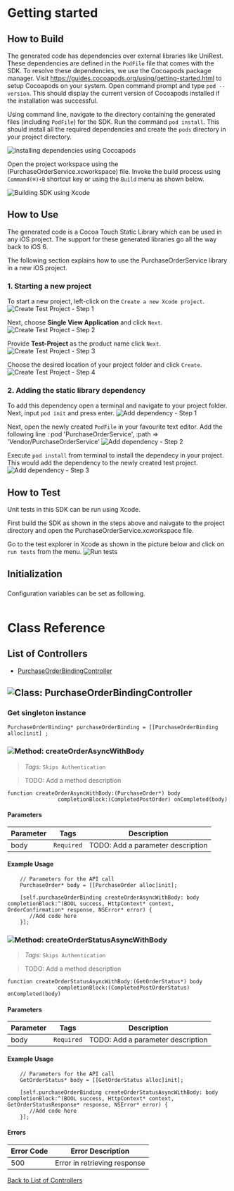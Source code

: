 # Getting started

## How to Build


The generated code has dependencies over external libraries like UniRest. These dependencies are defined in the ```PodFile``` file that comes with the SDK. 
To resolve these dependencies, we use the Cocoapods package manager.
Visit https://guides.cocoapods.org/using/getting-started.html to setup Cocoapods on your system.
Open command prompt and type ```pod --version```. This should display the current version of Cocoapods installed if the installation was successful.

Using command line, navigate to the directory containing the generated files (including ```PodFile```) for the SDK. 
Run the command ```pod install```. This should install all the required dependencies and create the ```pods``` directory in your project directory.

![Installing dependencies using Cocoapods](https://apidocs.io/illustration/objc?step=AddDependencies&workspaceFolder=PurchaseOrderService-ObjC&workspaceName=PurchaseOrderService&projectName=PurchaseOrderService&rootNamespace=PurchaseOrderService)

Open the project workspace using the (PurchaseOrderService.xcworkspace) file. Invoke the build process using `Command(⌘)+B` shortcut key or using the `Build` menu as shown below.

![Building SDK using Xcode](https://apidocs.io/illustration/objc?step=BuildSDK&workspaceFolder=PurchaseOrderService-ObjC&workspaceName=PurchaseOrderService&projectName=PurchaseOrderService&rootNamespace=PurchaseOrderService)


## How to Use

The generated code is a Cocoa Touch Static Library which can be used in any iOS project. The support for these generated libraries go all the way back to iOS 6.

The following section explains how to use the PurchaseOrderService library in a new iOS project.     
### 1. Starting a new project
To start a new project, left-click on the ```Create a new Xcode project```.
![Create Test Project - Step 1](https://apidocs.io/illustration/objc?step=Test1&workspaceFolder=PurchaseOrderService-ObjC&workspaceName=PurchaseOrderService&projectName=PurchaseOrderService&rootNamespace=PurchaseOrderService)

Next, choose **Single View Application** and click ```Next```.
![Create Test Project - Step 2](https://apidocs.io/illustration/objc?step=Test2&workspaceFolder=PurchaseOrderService-ObjC&workspaceName=PurchaseOrderService&projectName=PurchaseOrderService&rootNamespace=PurchaseOrderService)

Provide **Test-Project** as the product name click ```Next```.
![Create Test Project - Step 3](https://apidocs.io/illustration/objc?step=Test3&workspaceFolder=PurchaseOrderService-ObjC&workspaceName=PurchaseOrderService&projectName=PurchaseOrderService&rootNamespace=PurchaseOrderService)

Choose the desired location of your project folder and click ```Create```.
![Create Test Project - Step 4](https://apidocs.io/illustration/objc?step=Test4&workspaceFolder=PurchaseOrderService-ObjC&workspaceName=PurchaseOrderService&projectName=PurchaseOrderService&rootNamespace=PurchaseOrderService)

### 2. Adding the static library dependency
To add this dependency open a terminal and navigate to your project folder. Next, input ```pod init``` and press enter.
![Add dependency - Step 1](https://apidocs.io/illustration/objc?step=Add0&workspaceFolder=PurchaseOrderService-ObjC&workspaceName=PurchaseOrderService&projectName=PurchaseOrderService&rootNamespace=PurchaseOrderService)

Next, open the newly created ```PodFile``` in your favourite text editor. Add the following line : pod 'PurchaseOrderService', :path => 'Vendor/PurchaseOrderService'
![Add dependency - Step 2](https://apidocs.io/illustration/objc?step=Add1&workspaceFolder=PurchaseOrderService-ObjC&workspaceName=PurchaseOrderService&projectName=PurchaseOrderService&rootNamespace=PurchaseOrderService)

Execute `pod install` from terminal to install the dependecy in your project. This would add the dependency to the newly created test project.
![Add dependency - Step 3](https://apidocs.io/illustration/objc?step=Add2&workspaceFolder=PurchaseOrderService-ObjC&workspaceName=PurchaseOrderService&projectName=PurchaseOrderService&rootNamespace=PurchaseOrderService)


## How to Test

Unit tests in this SDK can be run using Xcode. 

First build the SDK as shown in the steps above and naivgate to the project directory and open the PurchaseOrderService.xcworkspace file.

Go to the test explorer in Xcode as shown in the picture below and click on `run tests` from the menu. 
![Run tests](https://apidocs.io/illustration/objc?step=RunTests&workspaceFolder=PurchaseOrderService-ObjC&workspaceName=PurchaseOrderService&projectName=PurchaseOrderService&rootNamespace=PurchaseOrderService)


## Initialization

### 

Configuration variables can be set as following.
```Objc

```

# Class Reference

## <a name="list_of_controllers"></a>List of Controllers

* [PurchaseOrderBindingController](#purchase_order_binding_controller)

## <a name="purchase_order_binding_controller"></a>![Class: ](https://apidocs.io/img/class.png ".PurchaseOrderBindingController") PurchaseOrderBindingController

### Get singleton instance
```objc
PurchaseOrderBinding* purchaseOrderBinding = [[PurchaseOrderBinding alloc]init] ;
```

### <a name="create_order_async_with_body"></a>![Method: ](https://apidocs.io/img/method.png ".PurchaseOrderBindingController.createOrderAsyncWithBody") createOrderAsyncWithBody

> *Tags:*  ``` Skips Authentication ``` 

> TODO: Add a method description


```objc
function createOrderAsyncWithBody:(PurchaseOrder*) body
                completionBlock:(CompletedPostOrder) onCompleted(body)
```

#### Parameters

| Parameter | Tags | Description |
|-----------|------|-------------|
| body |  ``` Required ```  | TODO: Add a parameter description |





#### Example Usage

```objc
    // Parameters for the API call
    PurchaseOrder* body = [[PurchaseOrder alloc]init];

    [self.purchaseOrderBinding createOrderAsyncWithBody: body  completionBlock:^(BOOL success, HttpContext* context, OrderConfirmation* response, NSError* error) { 
       //Add code here
    }];
```


### <a name="create_order_status_async_with_body"></a>![Method: ](https://apidocs.io/img/method.png ".PurchaseOrderBindingController.createOrderStatusAsyncWithBody") createOrderStatusAsyncWithBody

> *Tags:*  ``` Skips Authentication ``` 

> TODO: Add a method description


```objc
function createOrderStatusAsyncWithBody:(GetOrderStatus*) body
                completionBlock:(CompletedPostOrderStatus) onCompleted(body)
```

#### Parameters

| Parameter | Tags | Description |
|-----------|------|-------------|
| body |  ``` Required ```  | TODO: Add a parameter description |





#### Example Usage

```objc
    // Parameters for the API call
    GetOrderStatus* body = [[GetOrderStatus alloc]init];

    [self.purchaseOrderBinding createOrderStatusAsyncWithBody: body  completionBlock:^(BOOL success, HttpContext* context, GetOrderStatusResponse* response, NSError* error) { 
       //Add code here
    }];
```

#### Errors

| Error Code | Error Description |
|------------|-------------------|
| 500 | Error in retrieving response |



[Back to List of Controllers](#list_of_controllers)



